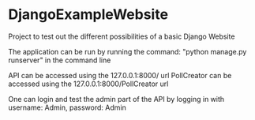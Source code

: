 # DjangoExampleWebsite
Project to test out the different possibilities of a basic Django Website

The application can be run by running the command: "python manage.py runserver" in the command line

API can be accessed using the 127.0.0.1:8000/ url
PollCreator can be accessed using the 127.0.0.1:8000/PollCreator url

One can login and test the admin part of the API by logging in with username: Admin, password: Admin
